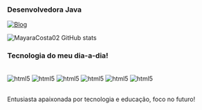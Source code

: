 ### Desenvolvedora Java 

[![Blog](https://img.shields.io/badge/LinkedIn-0077B5?style=for-the-badge&logo=linkedin&logoColor=white)](https://www.linkedin.com/in/mayara-costa-b9660924a/)


![MayaraCosta02 GitHub stats](https://github-readme-stats.vercel.app/api?username=MayaraCosta02&show_icons=true&theme=radical)


### Tecnologia do meu dia-a-dia!


<div style="display: inline_block"><br/>
<img align="center" alt=html5 src="https://img.shields.io/badge/HTML5-E34F26?style=for-the-badge&logo=html5&logoColor=white">

<img align="center" alt=html5 src="https://img.shields.io/badge/CSS3-1572B6?style=for-the-badge&logo=css3&logoColor=white">

<img align="center" alt=html5 src="https://img.shields.io/badge/JavaScript-323330?style=for-the-badge&logo=javascript&logoColor=F7DF1E">

<img align="center" alt=html5 src="https://img.shields.io/badge/TypeScript-007ACC?style=for-the-badge&logo=typescript&logoColor=white">


<img align="center" alt=html5 src="https://img.shields.io/badge/React-20232A?style=for-the-badge&logo=react&logoColor=61DAFB">


<img align="center" alt=html5 src="https://img.shields.io/badge/Node.js-43853D?style=for-the-badge&logo=node.js&logoColor=white">

</div><br>

Entusiasta apaixonada por tecnologia e educação, foco no futuro!
